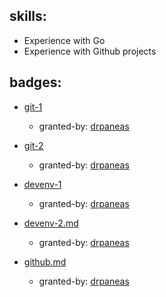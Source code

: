 ## skills:

 - Experience with Go
 - Experience with Github projects

## badges:

- [git-1](../git-1.md)
  - granted-by: [drpaneas]

- [git-2](../git-2.md)
  - granted-by: [drpaneas]

- [devenv-1](../devenv-1.md)
  - granted-by: [drpaneas]

- [devenv-2.md](../devenv-2.md)
  - granted-by: [drpaneas]

- [github.md](../github.md)
  - granted-by: [drpaneas]


[drpaneas]: https://github.com/drpaneas
[cerebrux]: https://github.com/cerebrux

